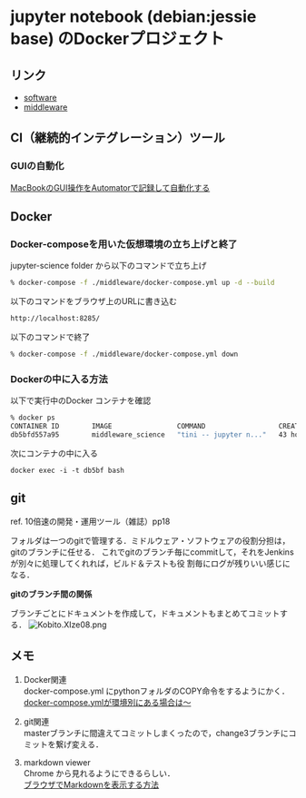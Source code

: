 # jupyter notebook (debian:jessie base) のDockerプロジェクト

## リンク

- [software](./software/software.md)
- [middleware](./middleware/middleware.md)


## CI（継続的インテグレーション）ツール
	
### GUIの自動化
[MacBookのGUI操作をAutomatorで記録して自動化する](http://d.hatena.ne.jp/zariganitosh/20090129/1233271424)

## Docker 
### Docker-composeを用いた仮想環境の立ち上げと終了
jupyter-science folder から以下のコマンドで立ち上げ

```sh
% docker-compose -f ./middleware/docker-compose.yml up -d --build                
```

以下のコマンドをブラウザ上のURLに書き込む

```sh
http://localhost:8285/
```


以下のコマンドで終了

```sh
% docker-compose -f ./middleware/docker-compose.yml down                            
```

### Dockerの中に入る方法

以下で実行中のDocker コンテナを確認
```bash
% docker ps                                                                                                                                                                           ⮀ INSERT ⮀
CONTAINER ID        IMAGE                COMMAND                  CREATED             STATUS              PORTS                    NAMES
db5bfd557a95        middleware_science   "tini -- jupyter n..."   43 hours ago        Up 43 hours         0.0.0.0:8285->8888/tcp   middleware_science_1
```
次にコンテナの中に入る

```
docker exec -i -t db5bf bash
```


## git
ref. 10倍速の開発・運用ツール（雑誌）pp18

フォルダは一つのgitで管理する．ミドルウェア・ソフトウェアの役割分担は，gitのブランチに任せる．
これでgitのブランチ毎にcommitして，それをJenkinsが別々に処理してくれれば，ビルド＆テストも役
割毎にログが残りいい感じになる．


**gitのブランチ間の関係**

ブランチごとにドキュメントを作成して，ドキュメントもまとめてコミットする．
![Kobito.XIze08.png](https://qiita-image-store.s3.amazonaws.com/0/65815/ed131a5a-1b9e-5587-38ab-01babd2fb656.png "Kobito.XIze08.png")



## メモ

1. Docker関連  
docker-compose.yml にpythonフォルダのCOPY命令をするようにかく．  
[docker-compose.ymlが環境別にある場合は〜](...)


1.  git関連  
masterブランチに間違えてコミットしまくったので，change3ブランチにコミットを繋げ変える．  

1. markdown viewer   
Chrome から見れるようにできるらしい．  
[ブラウザでMarkdownを表示する方法]()	



